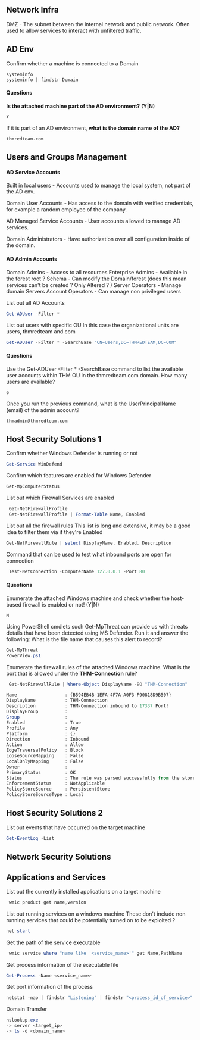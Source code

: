 
## Network Infra

DMZ - The subnet between the internal network and public network. Often used to allow services to interact with unfiltered traffic. 

## AD Env

Confirm whether a machine is connected to a Domain
```
systeminfo
systeminfo | findstr Domain
```


#### Questions 

**Is the attached machine part of the AD environment? (Y|N)**  
```
Y
```

If it is part of an AD environment, **what is the domain name of the AD?**
```
thmredteam.com
```

## Users and Groups Management

#### AD Service Accounts

Built in local users - Accounts used to manage the local system, not part of the AD env. 

Domain User Accounts - Has access to the domain with verified credentials, for example a random employee of the company. 

AD Managed Service Accounts - User accounts allowed to manage AD services. 

Domain Administrators - Have authorization over all configuration inside of the domain.

#### AD Admin Accounts

Domain Admins - Access to all resources
Enterprise Admins - Available in the forest root ? 
Schema - Can modify the Domain/forest (does this mean services can't be created ? Only Altered ? )
Server Operators - Manage domain Servers
Account Operators - Can manage non privileged users

List out all AD Accounts
```powershell
Get-ADUser -Filter *
```

List out users with specific OU
In this case the organizational units are users, thmredteam and com 
```powershell
Get-ADUser -Filter * -SearchBase "CN=Users,DC=THMREDTEAM,DC=COM"
```


#### Questions 

Use the Get-ADUser -Filter * -SearchBase command to list the available user accounts within THM OU in the thmredteam.com domain. How many users are available?

```
6
```

Once you run the previous command, what is the UserPrincipalName (email) of the admin account?

```
thmadmin@thmredteam.com
```


## Host Security Solutions 1


Confirm whether Windows Defender is running or not
```powershell
Get-Service WinDefend
```

Confirm which features are enabled for Windows Defender
```powershell
Get-MpComputerStatus 
```

List out which Firewall Services are enabled
```powershell 
 Get-NetFirewallProfile
 Get-NetFirewallProfile | Format-Table Name, Enabled
```

List out all the firewall rules
This list is long and extensive, it may be a good idea to filter them via if they're Enabled
```powershell
Get-NetFirewallRule | select DisplayName, Enabled, Description
```

Command that can be used to test what inbound ports are open for connection
```powershell
 Test-NetConnection -ComputerName 127.0.0.1 -Port 80
```

#### Questions

Enumerate the attached Windows machine and check whether the host-based firewall is enabled or not! (Y|N)
```
N
```

Using PowerShell cmdlets such Get-MpThreat can provide us with threats details that have been detected using MS Defender. Run it and answer the following: What is the file name that causes this alert to record?
```powershell
Get-MpThreat
PowerView.ps1
```

Enumerate the firewall rules of the attached Windows machine. What is the port that is allowed under the **THM-Connection** rule?

```powershell
 Get-NetFirewallRule | Where-Object DisplayName -EQ "THM-Connection"

Name                  : {B594EB4B-1EFA-4F7A-A0F3-F90818D9B507}
DisplayName           : THM-Connection
Description           : THM-Connection inbound to 17337 Port!
DisplayGroup          :
Group                 :
Enabled               : True
Profile               : Any
Platform              : {}
Direction             : Inbound
Action                : Allow
EdgeTraversalPolicy   : Block
LooseSourceMapping    : False
LocalOnlyMapping      : False
Owner                 :
PrimaryStatus         : OK
Status                : The rule was parsed successfully from the store. (65536)
EnforcementStatus     : NotApplicable
PolicyStoreSource     : PersistentStore
PolicyStoreSourceType : Local
```

## Host Security Solutions 2

List out events that have occurred on the target machine
```powershell 
Get-EventLog -List
```

## Network Security Solutions

## Applications and Services

List out the currently installed applications on a target machine
```powershell
 wmic product get name,version
```

List out running services on a windows machine
These don't include non running services that could be potentially turned on to be exploited ? 
```powershell
net start
```

Get the path of the service executable
```powershell
 wmic service where "name like '<service_name>'" get Name,PathName
```

Get process information of the executable file
```powershell
Get-Process -Name <service_name>
```

Get port information of the process
```powershell
netstat -nao | findstr "Listening" | findstr "<process_id_of_service>"
```

Domain Transfer
```powershell
nslookup.exe
-> server <target_ip>
-> ls -d <domain_name>
```